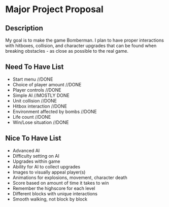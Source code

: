 # Major Project Proposal

## Description
My goal is to make the game Bomberman. I plan to have proper interactions with hitboxes, collision, and character upgrades that can be found when breaking obstacles - as close as possible to the real game.
## Need To Have List
- Start menu                       //DONE
- Choice of player amount          //DONE
- Player controls                  //DONE
- Simple AI                        //MOSTLY DONE
- Unit collision                   //DONE
- Hitbox interaction               //DONE
- Environment affected by bombs    //DONE
- Life count                       //DONE
- Win/Lose situation               //DONE
## Nice To Have List
- Advanced AI
- Difficulty setting on AI
- Upgrades within game
- Ability for AI to collect upgrades
- Images to visually appeal player(s)
- Animations for explosions, movement, character death
- Score based on amount of time it takes to win
- Remember the highscore for each level
- Different blocks with unique interactions
- Smooth walking, not block by block
